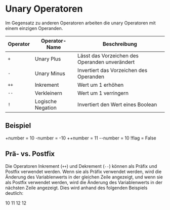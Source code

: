 # Unary Operatoren

Im Gegensatz zu anderen Operatoren arbeiten die unary Operatoren mit einem einzigen Operanden.

| Operator | Operator-Name     | Beschreibung                                   |
|----------|-------------------|------------------------------------------------|
| `+`      | Unary Plus        | Lässt das Vorzeichen des Operanden unverändert |
| `-`      | Unary Minus       | Invertiert das Vorzeichen des Operanden        |
| `++`     | Inkrement         | Wert um 1 erhöhen                              |
| `--`     | Verkleinern       | Wert um 1 verringern                           |
| `!`      | Logische Negation | Invertiert den Wert eines Boolean              |

## Beispiel

<tabs>
    <tab title="C#">
        <code-block lang="c#" src="unary.cs" />
    </tab>
    <tab title="Output">
        <code-block lang="bash">
            +number = 10
            -number = -10
            ++number = 11
            --number = 10
            !flag = False
        </code-block>
    </tab>
</tabs>

## Prä- vs. Postfix

Die Operatoren Inkrement (`++`) und Dekrement (`--`) können als Präfix und Postfix verwendet werden. Wenn sie als Präfix verwendet werden, wird die
Änderung des Variablenwerts in der gleichen Zeile angezeigt, und wenn sie als Postfix verwendet werden, wird die Änderung des Variablenwerts in der
nächsten Zeile angezeigt. Dies wird anhand des folgenden Beispiels deutlich:

<tabs>
    <tab title="C#">
        <code-block lang="c#" src="prefix-postfix.cs" />
    </tab>  
    <tab title="Output">
        <code-block lang="bash">
            10
            11
            12
            12
        </code-block> 
    </tab>

</tabs>
